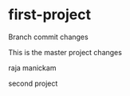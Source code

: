 # first-project


Branch commit changes


This is the master project changes


raja manickam

second project
